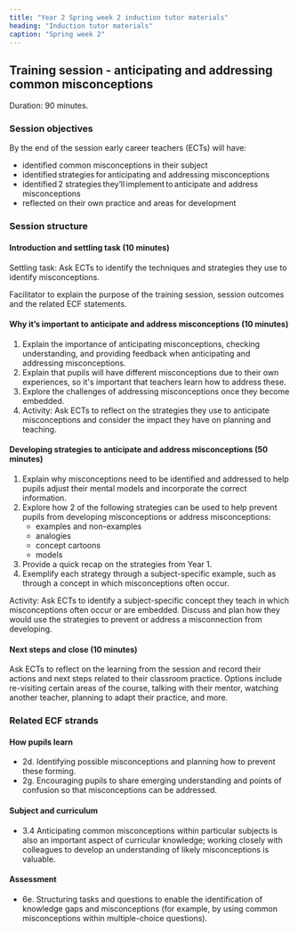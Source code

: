 ```yaml
---
title: "Year 2 Spring week 2 induction tutor materials"
heading: "Induction tutor materials"
caption: "Spring week 2"
---
```


## Training session - anticipating and addressing common misconceptions

Duration: 90 minutes.

### Session objectives

By the end of the session early career teachers (ECTs) will have:

- identified common misconceptions in their subject  
- identified strategies for anticipating and addressing misconceptions  
- identified 2 strategies they’ll implement to anticipate and address misconceptions 
- reflected on their own practice and areas for development 

### Session structure

#### Introduction and settling task (10 minutes) 

Settling task: Ask ECTs to identify the techniques and strategies they use to identify misconceptions. 

Facilitator to explain the purpose of the training session, session outcomes and the related ECF statements.

#### Why it’s important to anticipate and address misconceptions (10 minutes)

1. Explain the importance of anticipating misconceptions, checking understanding, and providing feedback when anticipating and addressing misconceptions. 
2. Explain that pupils will have different misconceptions due to their own experiences, so it's important that teachers learn how to address these. 
3. Explore the challenges of addressing misconceptions once they become embedded. 
4. Activity: Ask ECTs to reflect on the strategies they use to anticipate misconceptions and consider the impact they have on planning and teaching. 

#### Developing strategies to anticipate and address misconceptions (50 minutes)

1. Explain why misconceptions need to be identified and addressed to help pupils adjust their mental models and incorporate the correct information. 
2. Explore how 2 of the following strategies can be used to help prevent pupils from developing misconceptions or address misconceptions: 
    - examples and non-examples 
    - analogies 
    - concept cartoons 
    - models 
3. Provide a quick recap on the strategies from Year 1. 
4. Exemplify each strategy through a subject-specific example, such as through a concept in which misconceptions often occur. 

Activity: Ask ECTs to identify a subject-specific concept they teach in which misconceptions often occur or are embedded. Discuss and plan how they would use the strategies to prevent or address a misconnection from developing.  

#### Next steps and close (10 minutes)

Ask ECTs to reflect on the learning from the session and record their actions and next steps related to their classroom practice. Options include re-visiting certain areas of the course, talking with their mentor, watching another teacher, planning to adapt their practice, and more. 

### Related ECF strands

#### How pupils learn  

- 2d. Identifying possible misconceptions and planning how to prevent these forming.   
- 2g. Encouraging pupils to share emerging understanding and points of confusion so that misconceptions can be addressed. 

#### Subject and curriculum 

- 3.4 Anticipating common misconceptions within particular subjects is also an important aspect of curricular knowledge; working closely with colleagues to develop an understanding of likely misconceptions is valuable.

#### Assessment

- 6e. Structuring tasks and questions to enable the identification of knowledge gaps and misconceptions (for example, by using common misconceptions within multiple-choice questions).